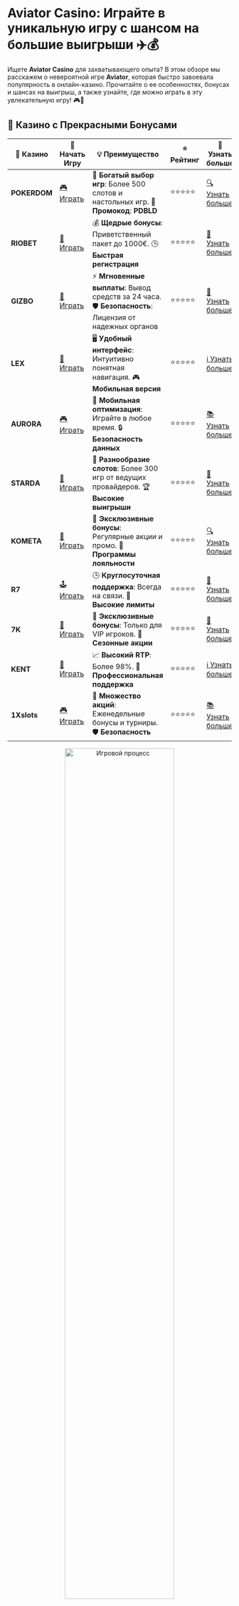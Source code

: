 # Aviator Casino: Играйте в уникальную игру с шансом на большие выигрыши ✈️💰

Ищете **Aviator Casino** для захватывающего опыта? В этом обзоре мы расскажем о невероятной игре **Aviator**, которая быстро завоевала популярность в онлайн-казино. Прочитайте о ее особенностях, бонусах и шансах на выигрыш, а также узнайте, где можно играть в эту увлекательную игру! 🎮🌟

## 🌟 Казино с Прекрасными Бонусами

| 🎲 **Казино** | 🔗 **Начать Игру** | 💡 **Преимущество** | ⭐ **Рейтинг** | 🔗 **Узнать больше** |
|--------------|---------------------|---------------------|----------------|----------------------|
| **POKERDOM**  | [🎮 Играть](https://brandplay.link/4k77v2yx) | 🎉 **Богатый выбор игр**: Более 500 слотов и настольных игр. 🎁 **Промокод**: **PDBLD** | ⭐⭐⭐⭐⭐ | [🔍 Узнать больше](https://brandplay.link/4k77v2yx) |
| **RIOBET**    | [🎰 Играть](https://brandplay.link/7xBLTPyj) | 💰 **Щедрые бонусы**: Приветственный пакет до 1000€. 🕒 **Быстрая регистрация** | ⭐⭐⭐⭐⭐ | [📖 Узнать больше](https://brandplay.link/7xBLTPyj) |
| **GIZBO**     | [🎲 Играть](https://brandplay.link/bprXw4YV) | ⚡ **Мгновенные выплаты**: Вывод средств за 24 часа. 🛡️ **Безопасность**: Лицензия от надежных органов | ⭐⭐⭐⭐⭐ | [📝 Узнать больше](https://brandplay.link/bprXw4YV) |
| **LEX**       | [🤑 Играть](https://brandplay.link/zW4hdDFV) | 🖥️ **Удобный интерфейс**: Интуитивно понятная навигация. 🎮 **Мобильная версия** | ⭐⭐⭐⭐⭐ | [ℹ️ Узнать больше](https://brandplay.link/zW4hdDFV) |
| **AURORA**    | [🎮 Играть](https://10trafic-stat2.com/click/668546556bcc6313411604bd/6766/13032/subaccount) | 📱 **Мобильная оптимизация**: Играйте в любое время. 🔒 **Безопасность данных** | ⭐⭐⭐⭐⭐ | [📚 Узнать больше](https://10trafic-stat2.com/click/668546556bcc6313411604bd/6766/13032/subaccount) |
| **STARDА**    | [🎯 Играть](https://brandplay.link/fB7xwRFL) | 🎰 **Разнообразие слотов**: Более 300 игр от ведущих провайдеров. 🏆 **Высокие выигрыши** | ⭐⭐⭐⭐⭐ | [🔎 Узнать больше](https://brandplay.link/fB7xwRFL) |
| **KOMETA**    | [🎰 Играть](https://brandplay.link/8ZymQJV8) | 🎁 **Эксклюзивные бонусы**: Регулярные акции и промо. 🔄 **Программы лояльности** | ⭐⭐⭐⭐⭐ | [🔍 Узнать больше](https://brandplay.link/8ZymQJV8) |
| **R7**        | [🕹️ Играть](https://brandplay.link/bMd3Yjsw) | 🕒 **Круглосуточная поддержка**: Всегда на связи. 💸 **Высокие лимиты** | ⭐⭐⭐⭐⭐ | [📖 Узнать больше](https://brandplay.link/bMd3Yjsw) |
| **7K**        | [🎲 Играть](https://brandplay.link/BvQyFShp) | 🌟 **Эксклюзивные бонусы**: Только для VIP игроков. 🎉 **Сезонные акции** | ⭐⭐⭐⭐⭐ | [📝 Узнать больше](https://brandplay.link/BvQyFShp) |
| **KENT**      | [🤑 Играть](https://brandplay.link/Fv2WP3js) | 📈 **Высокий RTP**: Более 98%. 💼 **Профессиональная поддержка** | ⭐⭐⭐⭐⭐ | [ℹ️ Узнать больше](https://brandplay.link/Fv2WP3js) |
| **1Xslots**   | [🎮 Играть](https://brandplay.link/hSB1khtr) | 🎉 **Множество акций**: Еженедельные бонусы и турниры. 🛡️ **Безопасность** | ⭐⭐⭐⭐⭐ | [📚 Узнать больше](https://brandplay.link/hSB1khtr) |

<div align="center"> <img src="https://i.pinimg.com/originals/1d/b3/25/1db325483acbe642c6d4e6fdd73a4988.gif" alt="Игровой процесс" width="70%"> </div>
---

## 🚀 Быстрые Выигрыши и Поддержка

| 🎲 **Казино** | 🔗 **Начать Игру** | 💡 **Преимущество** | ⭐ **Рейтинг** | 🔗 **Узнать больше** |
|--------------|---------------------|---------------------|----------------|----------------------|
| **GAMA**      | [🎯 Играть](https://brandplay.link/j6NMKsDz) | 🔍 **Интуитивный интерфейс**: Легкость использования. 🏅 **Престижные турниры** | ⭐⭐⭐⭐☆ | [🔎 Узнать больше](https://brandplay.link/j6NMKsDz) |
| **ONION**     | [🎰 Играть](https://brandplay.link/zBGRVpQ9) | 🤑 **Низкие ставки**: Идеально для начинающих. 🔄 **Быстрые выводы** | ⭐⭐⭐⭐☆ | [🔍 Узнать больше](https://brandplay.link/zBGRVpQ9) |
| **ЧЕМПИОН**   | [🕹️ Играть](https://temon-gter.cfd/go/lRq?p80412p304504pcc44t17455) | 🏅 **Лояльная программа**: Награды за активность. 🎁 **Ежемесячные бонусы** | ⭐⭐⭐⭐☆ | [📖 Узнать больше](https://temon-gter.cfd/go/lRq?p80412p304504pcc44t17455) |
| **VAVADA**    | [🎲 Играть](https://vavadapartner.pro/?promo=ea5c9275-6854-4505-94fc-95ab18221945-linkb2) | 🚀 **Быстрая регистрация**: Начните играть мгновенно. 🔐 **Безопасные транзакции** | ⭐⭐⭐⭐☆ | [📝 Узнать больше](https://vavadapartner.pro/?promo=ea5c9275-6854-4505-94fc-95ab18221945-linkb2) |
| **FRIENDS**   | [🤑 Играть](https://gofriends.mba/linkb2) | 🤝 **Социальные игры**: Играйте с друзьями. 🌐 **Мультиплатформенность** | ⭐⭐⭐⭐☆ | [ℹ️ Узнать больше](https://gofriends.mba/linkb2) |
| **1WIN**      | [🎮 Играть](https://brandplay.link/smXVpBbG) | 🏆 **Спортивные ставки**: Широкий выбор видов спорта. 💵 **Высокие коэффициенты** | ⭐⭐⭐⭐☆ | [📚 Узнать больше](https://brandplay.link/smXVpBbG) |
| **DRIP**      | [🎯 Играть](https://drp-ircp01.com/c07e6a3db) | 🌐 **Инновационные игры**: Новейшие игровые технологии. 🛡️ **Высокая безопасность** | ⭐⭐⭐⭐☆ | [🔎 Узнать больше](https://drp-ircp01.com/c07e6a3db) |
| **JOYCASINO** | [🎰 Играть](https://rpc30.call2me.pro/?/ru/registration?apkpop=0&partner=p24970p3291217pc98f) | 🎁 **Приятные бонусы**: Ежедневные акции и подарки. 🕹️ **Разнообразие игр** | ⭐⭐⭐⭐☆ | [🔍 Узнать больше](https://rpc30.call2me.pro/?/ru/registration?apkpop=0&partner=p24970p3291217pc98f) |
| **PLAYFORTUNA** | [🎮 Играть](https://fortunapromo.net/alt/playfortuna/registration?0dc4a9362a71feb7e3f165fb8e766f70) | 🎉 **Регулярные акции**: Бонусы, фриспины и многое другое. 🏅 **Турниры** | ⭐⭐⭐⭐☆ | [📚 Узнать больше](https://fortunapromo.net/alt/playfortuna/registration?0dc4a9362a71feb7e3f165fb8e766f70) |
| **SYKAA**     | [🤑 Играть](https://s-two-way.com/?source=linkb2&pid=30697) | 💸 **Доступные ставки**: Идеально для новичков. 🎁 **Щедрые бонусы** | ⭐⭐⭐⭐☆ | [🔍 Узнать больше](https://s-two-way.com/?source=linkb2&pid=30697) |

<div align="center"> <img src="https://i.pinimg.com/originals/1d/b3/25/1db325483acbe642c6d4e6fdd73a4988.gif" alt="Игровой процесс" width="70%"> </div>

![Aviator Casino](https://i.pinimg.com/originals/a9/29/6e/a9296ea1cf6a7c20a985e593451f0323.png)

## Что такое Aviator в казино? 🎮

**Aviator** — это инновационная игра, где ваши ставки зависят от того, как долго продержится самолет в воздухе. Игра построена на простых, но увлекательных принципах, где вы ставите деньги на взлет и решаете, когда «парашют» поможет вам забрать выигрыш. В игре присутствуют элементы стратегии, адреналина и больших рисков. Попробуйте свои силы и вы!

### Особенности игры Aviator в казино

1. **Интуитивно понятный интерфейс** 🎮  
   Aviator предлагает простое управление, где вы только выбираете сумму ставки и ждете, когда самолет начнет взлетать. Игра не требует особых знаний или навыков, что делает ее доступной для всех игроков.

2. **Быстрые раунды** ⏱️  
   Каждое сессия длится всего несколько секунд, так что игроки могут быстро входить в игру и получать результаты. Это позволяет наслаждаться игрой даже в перерывах между другими делами.

3. **Высокий потенциал выигрыша** 💸  
   Суть игры в том, чтобы вовремя забрать свой выигрыш до того, как самолет улетит слишком далеко. Чем дольше самолет в воздухе, тем больше коэффициент выигрыша. Но будьте осторожны — если не успеете забрать деньги, потеряете ставку!

## Почему стоит играть в Aviator Casino? 🎰

### 1. **Высокие ставки и быстрые выигрыши** 💰  
   Игра предоставляет отличные возможности для быстрого получения выигрышей. Вы ставите, наблюдаете за полетом и решаете, когда получить деньги — все это создает динамичную атмосферу.

### 2. **Простой и увлекательный геймплей** 🎮  
   В отличие от классических слотов и карточных игр, **Aviator** имеет уникальный и легко понятный формат. Игроки не перегружены сложными правилами, что делает игру доступной для новичков.

### 3. **Шансы на большие выигрыши** 💸  
   Каждый раунд игры может принести значительный выигрыш, особенно если вы успеете забрать деньги на более высоком коэффициенте. Это дает игрокам реальные шансы на крупные выигрыши за короткое время.

## Где играть в Aviator Casino? 🏆

Чтобы начать играть в **Aviator Casino**, выберите одно из лучших онлайн-казино, предлагающих эту игру. Некоторые платформы, такие как **Pokerdom**, **Riobet** и **Kometa**, предоставляют возможность играть в Aviator на реальный и демо-аккаунт.

### Популярные казино с Aviator:

- **Pokerdom**: Предлагает быстрые ставки и отличный интерфейс для игры в Aviator.
- **Riobet**: Надежное казино с доступом к Aviator и множеству других захватывающих игр.
- **Kometa**: Отличная платформа с большим выбором игр, включая Aviator.

## Советы для игры в Aviator Casino ✨

1. **Управляйте своим бюджетом** 💸  
   Не забывайте устанавливать лимиты на ставки и следить за своими расходами. Игра имеет элемент риска, поэтому важно контролировать свои финансы.

2. **Не ждите слишком долго** ⏱️  
   В Aviator важно забрать выигрыш в нужный момент. Не ждите слишком долго, иначе самолет может улететь, а вы останетесь без выигрыша.

3. **Используйте стратегии ставок** 📊  
   Некоторые игроки предпочитают использовать стратегии ставок для контроля своих рисков. Вы можете попробовать разные подходы и посмотреть, что работает для вас.

4. **Начните с демо-режима** 🎮  
   Если вы новичок, рекомендуется начать с демо-версии игры. Это даст вам возможность познакомиться с механикой игры и выработать стратегию без риска потерять реальные деньги.

## Заключение

**Aviator Casino** — это уникальная и захватывающая игра, которая привлекает все больше игроков своей динамичностью и возможностями для крупных выигрышей. Игра сочетает в себе простоту, увлекательность и шанс на значительные выигрыши, что делает ее идеальной для любителей азартных игр. 🎉

Попробуйте свои силы в **Aviator** уже сегодня и испытайте адреналин на полную катушку! Удачи вам в каждом полете! ✈️💰
